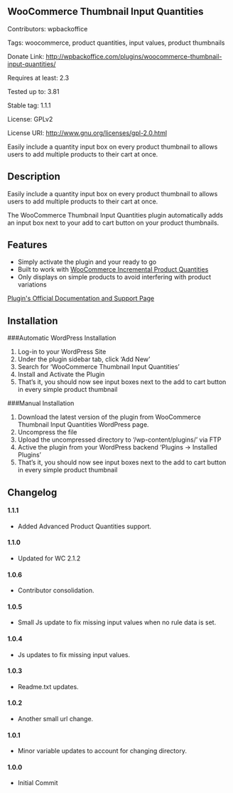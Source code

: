 ## WooCommerce Thumbnail Input Quantities
Contributors: wpbackoffice

Tags: woocommerce, product quantities, input values, product thumbnails 

Donate Link: http://wpbackoffice.com/plugins/woocommerce-thumbnail-input-quantities/

Requires at least: 2.3

Tested up to: 3.81

Stable tag: 1.1.1

License: GPLv2

License URI: http://www.gnu.org/licenses/gpl-2.0.html

Easily include a quantity input box on every product thumbnail to allows users to add multiple products to their cart at once.

## Description 

Easily include a quantity input box on every product thumbnail to allows users to add multiple products to their cart at once.

The WooCommerce Thumbnail Input Quantities plugin automatically adds an input box next to your add to cart button on your product thumbnails.

## Features

* Simply activate the plugin and your ready to go
* Built to work with [WooCommerce Incremental Product Quantities](http://wordpress.org/plugins/woocommerce-incremental-product-quantities/)
* Only displays on simple products to avoid interfering with product variations

[Plugin's Official Documentation and Support Page](http://www.wpbackoffice.com/plugins/woocommerce-thumbnail-input-quantities/)

## Installation

###Automatic WordPress Installation

1. Log-in to your WordPress Site
2. Under the plugin sidebar tab, click ‘Add New’
3. Search for ‘WooCommerce Thumbnail Input Quantities’
4. Install and Activate the Plugin
5. That’s it, you should now see input boxes next to the add to cart button in every simple product thumbnail

###Manual Installation

1. Download the latest version of the plugin from WooCommerce Thumbnail Input Quantities WordPress page.
2. Uncompress the file
3. Upload the uncompressed directory to ‘/wp-content/plugins/’ via FTP
4. Active the plugin from your WordPress backend ‘Plugins -> Installed Plugins’
5. That’s it, you should now see input boxes next to the add to cart button in every simple product thumbnail

## Changelog 

#### 1.1.1
* Added Advanced Product Quantities support.

#### 1.1.0 
* Updated for WC 2.1.2

#### 1.0.6 
* Contributor consolidation.

#### 1.0.5 
* Small Js update to fix missing input values when no rule data is set.

#### 1.0.4 
* Js updates to fix missing input values.

#### 1.0.3 
* Readme.txt updates.

#### 1.0.2 
* Another small url change.

#### 1.0.1 
* Minor variable updates to account for changing directory.

#### 1.0.0 
* Initial Commit